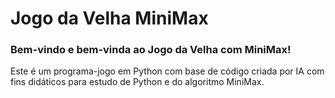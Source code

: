 # Jogo da Velha MiniMax

### Bem-vindo e bem-vinda ao Jogo da Velha com MiniMax!

Este é um programa-jogo em Python com base de código criada por IA com fins didáticos para estudo de Python e do algoritmo MiniMax.